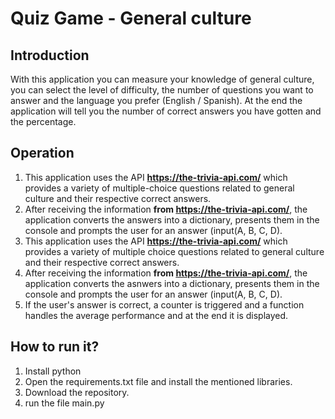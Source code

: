 # Quiz Game - General culture

## Introduction

With this application you can measure your knowledge of general culture, you can select the level of difficulty, the number of questions you want to answer and the language you prefer (English / Spanish). At the end the application will tell you the number of correct answers you have gotten and the percentage.

## Operation


1. This application uses the API **https://the-trivia-api.com/** which provides a variety of multiple-choice questions related to general culture and their respective correct answers.
2. After receiving the information **from https://the-trivia-api.com/**, the application converts the answers into a dictionary, presents them in the console and prompts the user for an answer (input(A, B, C, D).
3. This application uses the API **https://the-trivia-api.com/** which provides a variety of multiple choice questions related to general culture and their respective correct answers.
4. After receiving the information **from https://the-trivia-api.com/**, the application converts the asnwers into a dictionary, presents them in the console and prompts the user for an answer (input(A, B, C, D).
3. If the user's answer is correct, a counter is triggered and a function handles the average performance and at the end it is displayed.

## How to run it?

1. Install python
2. Open the requirements.txt file and install the mentioned libraries.
3. Download the repository.
4. run the file main.py


